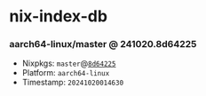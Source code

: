 # nix-index-db
### aarch64-linux/master @ 241020.8d64225
- Nixpkgs: `master`@[`8d64225`](https://github.com/NixOS/nixpkgs/commit/8d642257fbb39bb117a3c9e496590caef8d671b3)
- Platform: `aarch64-linux`
- Timestamp: `20241020014630`
